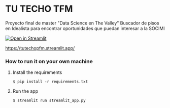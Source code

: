 # TU TECHO TFM

Proyecto final de master "Data Science en The Valley"
Buscador de pisos en Idealista para encontrar oportunidades que puedan interesar a la SOCIMI

[![Open in Streamlit](https://static.streamlit.io/badges/streamlit_badge_black_white.svg)](https://tutechopfm.streamlit.app/)

https://tutechopfm.streamlit.app/

### How to run it on your own machine

1. Install the requirements

   ```
   $ pip install -r requirements.txt
   ```

2. Run the app

   ```
   $ streamlit run streamlit_app.py
   ```
